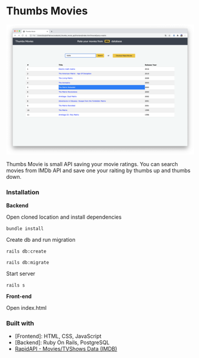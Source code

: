
# Thumbs Movies #

<kbd>
  <img src="thumbs_movies_api.png">  
</kbd>

Thumbs Movie is small API saving your movie ratings. You can search movies from IMDb API and save one your raiting by thumbs up and thumbs down.

### Installation ###

**Backend**

Open cloned location and install dependencies

```
bundle install
```

Create db and run migration

```
rails db:create
```

```
rails db:migrate
```

Start server

```
rails s
```

**Front-end**

Open index.html 


### Built with ###
* [Frontend]: HTML, CSS, JavaScript
* [Backend]: Ruby On Rails, PostgreSQL
* [RapidAPI - Movies/TVShows Data (IMDB)](https://rapidapi.com/amrelrafie/api/movies-tvshows-data-imdb?endpoint=apiendpoint_5a66709e-fc09-4a97-b6c9-07b895ca5187)
